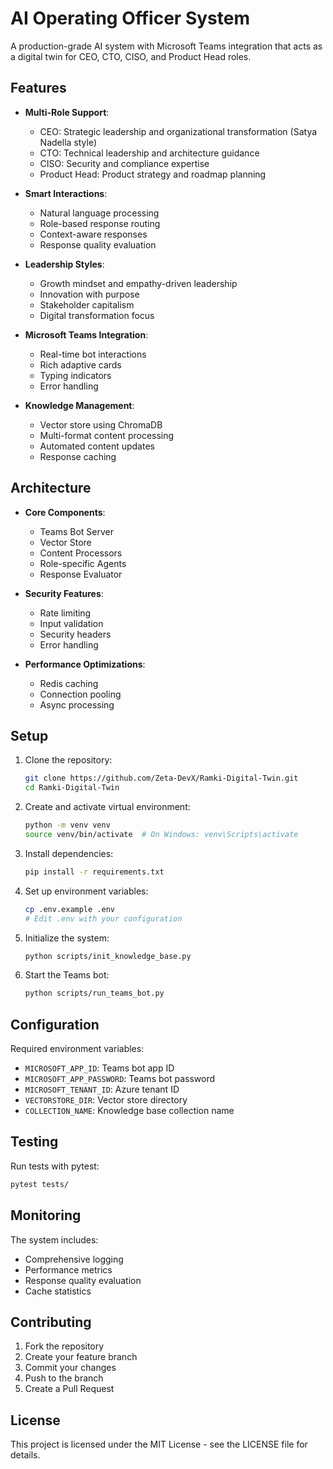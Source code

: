 # AI Operating Officer System

A production-grade AI system with Microsoft Teams integration that acts as a digital twin for CEO, CTO, CISO, and Product Head roles.

## Features

- **Multi-Role Support**:
  - CEO: Strategic leadership and organizational transformation (Satya Nadella style)
  - CTO: Technical leadership and architecture guidance
  - CISO: Security and compliance expertise
  - Product Head: Product strategy and roadmap planning

- **Smart Interactions**:
  - Natural language processing
  - Role-based response routing
  - Context-aware responses
  - Response quality evaluation

- **Leadership Styles**:
  - Growth mindset and empathy-driven leadership
  - Innovation with purpose
  - Stakeholder capitalism
  - Digital transformation focus

- **Microsoft Teams Integration**:
  - Real-time bot interactions
  - Rich adaptive cards
  - Typing indicators
  - Error handling

- **Knowledge Management**:
  - Vector store using ChromaDB
  - Multi-format content processing
  - Automated content updates
  - Response caching

## Architecture

- **Core Components**:
  - Teams Bot Server
  - Vector Store
  - Content Processors
  - Role-specific Agents
  - Response Evaluator

- **Security Features**:
  - Rate limiting
  - Input validation
  - Security headers
  - Error handling

- **Performance Optimizations**:
  - Redis caching
  - Connection pooling
  - Async processing

## Setup

1. Clone the repository:
   ```bash
   git clone https://github.com/Zeta-DevX/Ramki-Digital-Twin.git
   cd Ramki-Digital-Twin
   ```

2. Create and activate virtual environment:
   ```bash
   python -m venv venv
   source venv/bin/activate  # On Windows: venv\Scripts\activate
   ```

3. Install dependencies:
   ```bash
   pip install -r requirements.txt
   ```

4. Set up environment variables:
   ```bash
   cp .env.example .env
   # Edit .env with your configuration
   ```

5. Initialize the system:
   ```bash
   python scripts/init_knowledge_base.py
   ```

6. Start the Teams bot:
   ```bash
   python scripts/run_teams_bot.py
   ```

## Configuration

Required environment variables:
- `MICROSOFT_APP_ID`: Teams bot app ID
- `MICROSOFT_APP_PASSWORD`: Teams bot password
- `MICROSOFT_TENANT_ID`: Azure tenant ID
- `VECTORSTORE_DIR`: Vector store directory
- `COLLECTION_NAME`: Knowledge base collection name

## Testing

Run tests with pytest:
```bash
pytest tests/
```

## Monitoring

The system includes:
- Comprehensive logging
- Performance metrics
- Response quality evaluation
- Cache statistics

## Contributing

1. Fork the repository
2. Create your feature branch
3. Commit your changes
4. Push to the branch
5. Create a Pull Request

## License

This project is licensed under the MIT License - see the LICENSE file for details. 